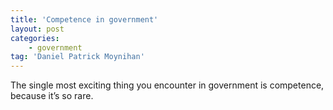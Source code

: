 ```yaml
---
title: 'Competence in government'
layout: post
categories:
    - government
tag: 'Daniel Patrick Moynihan'
---
```


The single most exciting thing you encounter in government is competence, because it’s so rare.